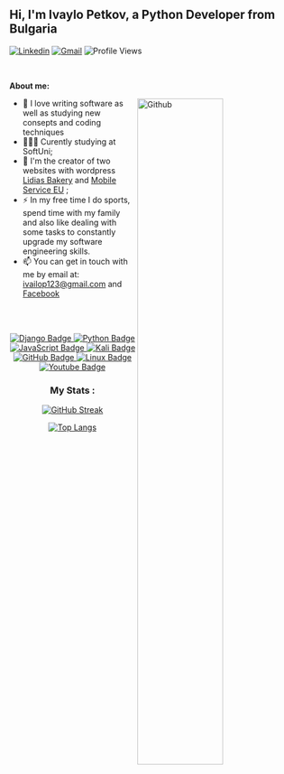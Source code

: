 ## Hi, I'm Ivaylo Petkov, a Python Developer from Bulgaria

<!-- Your badges
You can use the website to generate badges: https://shields.io/
-->

[![Linkedin](https://img.shields.io/badge/-LinkedIn-blue?style=flat&logo=Linkedin&logoColor=white)](https://www.linkedin.com/in/ivaylo-petkov-274194229/)
[![Gmail](https://img.shields.io/badge/-Gmail-c14438?style=flat&logo=Gmail&logoColor=white)](mailto:ivailop123@gmail.com)
![Profile Views](https://komarev.com/ghpvc/?username=Ivaylo1992&color=green)

&nbsp;

<!-- Talking about you -->
**About me:**

<!-- Any image aligned to the right. Beware the width -->
<img width="55%" align="right" alt="Github" src="https://raw.githubusercontent.com/onimur/.github/master/.resources/git-header.svg" />

- :telescope: I love writing software as well as studying new consepts and coding techniques 
- 👨🏽‍💻 Curently studying at SoftUni;
- 🌱 I'm the creator of two websites with wordpress [Lidias Bakery](https://lidiaspastryshop.com/) and [Mobile Service EU](http://mobileserviceeu.com/)    ; 
- :zap: In my free time I do sports, spend time with my family and also like dealing with some tasks to constantly upgrade my software engineering skills.
- 📫 You can get in touch with me by email at: ivailop123@gmail.com and [Facebook](https://www.facebook.com/ivailo.petkov.7)

<br/><br/>

<div id="badges" align="center">
  <a href="your-django-URL">
    <img src="https://img.shields.io/badge/django-%23092E20.svg?style=for-the-badge&logo=django&logoColor=white" alt="Django Badge"/>
  </a>
  
  <a href="your-python-URL">
    <img src="https://img.shields.io/badge/python-3670A0?style=for-the-badge&logo=python&logoColor=ffdd54" alt="Python Badge"/>
  </a>
  
  <a href="your-javascript-URL">
    <img src="https://img.shields.io/badge/javascript-%23323330.svg?style=for-the-badge&logo=javascript&logoColor=%23F7DF1E" alt="JavaScript Badge"/>
  </a>
  
  <a href="your-kali-URL">
    <img src="https://img.shields.io/badge/Kali-268BEE?style=for-the-badge&logo=kalilinux&logoColor=white" alt="Kali Badge"/>
  </a>
  
  <a href="your-github-URL">
    <img src="https://img.shields.io/badge/github-%23121011.svg?style=for-the-badge&logo=github&logoColor=white" alt="GitHub Badge"/>
  </a>
  
   <a href="your-linux-URL">
    <img src="https://img.shields.io/badge/Linux-FCC624?style=for-the-badge&logo=linux&logoColor=black" alt="Linux Badge"/>
  </a>
  
  <a href="your-youtube-URL">
    <img src="https://img.shields.io/badge/YouTube-red?style=for-the-badge&logo=youtube&logoColor=white" alt="Youtube Badge"/>
  </a>
  

  

###        My Stats :
[![GitHub Streak](https://streak-stats.demolab.com/?user=Ivaylo1992&theme=dark)](https://git.io/streak-stats)

[![Top Langs](https://github-readme-stats.vercel.app/api/top-langs/?username=Ivaylo1992&layout=compact&theme=vision-friendly-dark)](https://github.com/anuraghazra/github-readme-stats)
